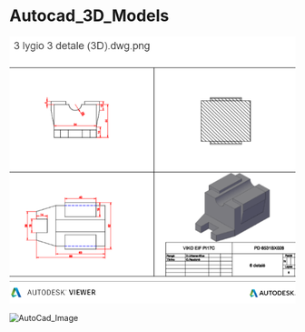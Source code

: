 # Autocad_3D_Models

![AutoCad_Image](Autocad_3D_models/3_lygio_3_detale_(3D).dwg.png)

![AutoCad_Image](autocad/kambarys.png)
